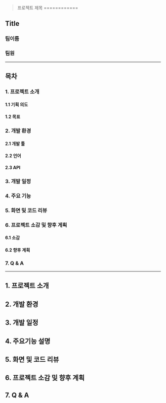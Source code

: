 >프로젝트 제목
============
## Title
### 팀이름
### 팀원
***


## 목차
### 1. 프로젝트 소개
  #### 1.1 기획 의도
  #### 1.2 목표
### 2. 개발 환경
  #### 2.1 개발 툴
  #### 2.2 언어
  #### 2.3 API
### 3. 개발 일정
### 4. 주요 기능
### 5. 화면 및 코드 리뷰
### 6. 프로젝트 소감 및 향후 게획
  #### 6.1 소감
  #### 6.2 향후 계획
### 7. Q & A
***
## 1. 프로젝트 소개

## 2. 개발 환경

## 3. 개발 일정

## 4. 주요기능 설명

## 5. 화면 및 코드 리뷰

## 6. 프로젝트 소감 및 향후 계획

## 7. Q & A






